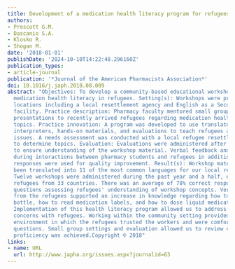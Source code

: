 ```yaml
---
title: Development of a medication health literacy program for refugees
authors:
- Prescott G.M.
- Dascanio S.A.
- Klosko R.
- Shogan M.
date: '2018-01-01'
publishDate: '2024-10-10T14:22:48.296160Z'
publication_types:
- article-journal
publication: '*Journal of the American Pharmacists Association*'
doi: 10.1016/j.japh.2018.08.009
abstract: "Objectives: To develop a community-based educational workshop to improve
  medication health literacy in refugees. Setting(s): Workshops were provided in community
  locations including a local resettlement agency and English as a Second Language
  facility. Practice description: Pharmacy faculty mentored small group student workshop
  presentations to recently arrived refugees regarding medication health literacy
  topics. Practice innovation: A program was developed to use translated materials,
  interpreters, hands-on materials, and evaluations to teach refugees about medication-related
  issues. A needs assessment was conducted with a local refugee resettlement agency
  to determine topics. Evaluation: Evaluations were administered after the workshop
  to ensure understanding of the workshop material. Verbal feedback and faculty oversight
  during interactions between pharmacy students and refugees in addition to evaluation
  responses were used for quality improvement. Result(s): Workshop materials have
  been translated into 11 of the most common languages for our local refugee population.
  Twelve workshops were administered during the past year and a half, educating 282
  refugees from 33 countries. There was an average of 78% correct responses on postevaluation
  questions assessing refugees' understanding of workshop concepts. Verbal feedback
  from the refugees supported an increase in knowledge regarding how to open a medication
  bottle, how to read medication labels, and how to dose liquid medications. Conclusion(s):
  Implementation of this health literacy program allowed us to address medication-related
  concerns with refugees. Working within the community setting provided a learning
  environment in which the refugees trusted the workers and were comfortable asking
  questions. Small group settings and evaluation allowed us to review concepts until
  proficiency was achieved.Copyright © 2018"
links:
- name: URL
  url: http://www.japha.org/issues.aspx?journalid=63
---
```

